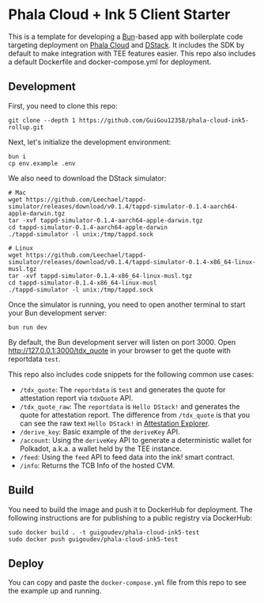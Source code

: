 # Phala Cloud + Ink 5 Client Starter

This is a template for developing a [Bun](https://bun.sh/)-based app with boilerplate code targeting deployment on [Phala Cloud](https://cloud.phala.network/) and [DStack](https://github.com/dstack-TEE/dstack/). It includes the SDK by default to make integration with TEE features easier. This repo also includes a default Dockerfile and docker-compose.yml for deployment.

## Development

First, you need to clone this repo:

```shell
git clone --depth 1 https://github.com/GuiGou12358/phala-cloud-ink5-rollup.git
```

Next, let's initialize the development environment:

```shell
bun i
cp env.example .env
```

We also need to download the DStack simulator:

```shell
# Mac
wget https://github.com/Leechael/tappd-simulator/releases/download/v0.1.4/tappd-simulator-0.1.4-aarch64-apple-darwin.tgz
tar -xvf tappd-simulator-0.1.4-aarch64-apple-darwin.tgz
cd tappd-simulator-0.1.4-aarch64-apple-darwin
./tappd-simulator -l unix:/tmp/tappd.sock

# Linux
wget https://github.com/Leechael/tappd-simulator/releases/download/v0.1.4/tappd-simulator-0.1.4-x86_64-linux-musl.tgz
tar -xvf tappd-simulator-0.1.4-x86_64-linux-musl.tgz
cd tappd-simulator-0.1.4-x86_64-linux-musl
./tappd-simulator -l unix:/tmp/tappd.sock
```

Once the simulator is running, you need to open another terminal to start your Bun development server:

```shell
bun run dev
```

By default, the Bun development server will listen on port 3000. Open http://127.0.0.1:3000/tdx_quote in your browser to get the quote with reportdata `test`.

This repo also includes code snippets for the following common use cases:

- `/tdx_quote`: The `reportdata` is `test` and generates the quote for attestation report via `tdxQuote` API.
- `/tdx_quote_raw`: The `reportdata` is `Hello DStack!` and generates the quote for attestation report. The difference from `/tdx_quote` is that you can see the raw text `Hello DStack!` in [Attestation Explorer](https://proof.t16z.com/).
- `/derive_key`: Basic example of the `deriveKey` API.
- `/account`: Using the `deriveKey` API to generate a deterministic wallet for Polkadot, a.k.a. a wallet held by the TEE instance.
- `/feed`: Using the `feed` API to feed data into the ink! smart contract.
- `/info`: Returns the TCB Info of the hosted CVM.

## Build

You need to build the image and push it to DockerHub for deployment. The following instructions are for publishing to a public registry via DockerHub:

```shell
sudo docker build . -t guigoudev/phala-cloud-ink5-test
sudo docker push guigoudev/phala-cloud-ink5-test
```

## Deploy

You can copy and paste the `docker-compose.yml` file from this repo to see the example up and running.